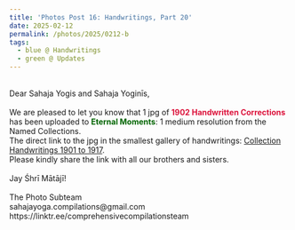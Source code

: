 ```yaml
---
title: 'Photos Post 16: Handwritings, Part 20'
date: 2025-02-12
permalink: /photos/2025/0212-b
tags:
  - blue @ Handwritings
  - green @ Updates
---
```


<p>
<br>
Dear Sahaja Yogis and Sahaja Yoginīs,<br>
<br>
We are pleased to let you know that 1 jpg of <font color="Crimson"><b>1902 Handwritten Corrections</b></font> has been uploaded to <font color="DarkGreen"><b>Eternal Moments</b></font>: 1 medium resolution from the Named Collections.<br>
The direct link to the jpg in the smallest gallery of handwritings: <a href="https://eternalmoments.smugmug.com/Collections/Yogi-Mahajan-Collection/Handwritings-1901-to-1917"> Collection Handwritings 1901 to 1917</a>.<br>
Please kindly share the link with all our brothers and sisters.<br>
<br>
Jay Śhrī Mātājī!<br>
<br>
The Photo Subteam<br>
sahajayoga.compilations@gmail.com<br>
https://linktr.ee/comprehensivecompilationsteam<br>
</p>